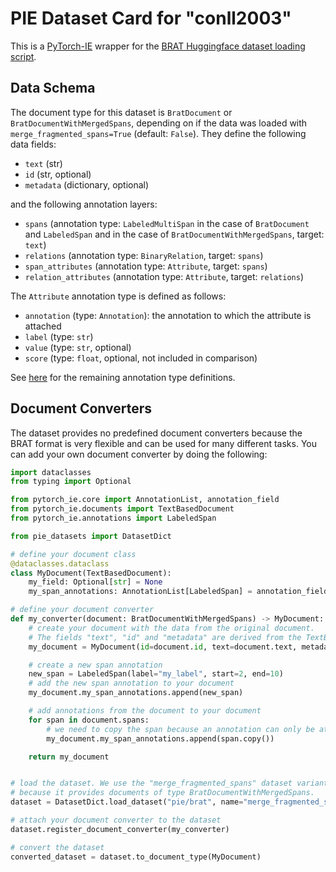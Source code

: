 # PIE Dataset Card for "conll2003"

This is a [PyTorch-IE](https://github.com/ChristophAlt/pytorch-ie) wrapper for the
[BRAT Huggingface dataset loading script](https://huggingface.co/datasets/DFKI-SLT/brat).

## Data Schema

The document type for this dataset is `BratDocument` or `BratDocumentWithMergedSpans`, depending on if the
data was loaded with `merge_fragmented_spans=True` (default: `False`). They define the following data fields:

- `text` (str)
- `id` (str, optional)
- `metadata` (dictionary, optional)

and the following annotation layers:

- `spans` (annotation type: `LabeledMultiSpan` in the case of `BratDocument` and `LabeledSpan` and in the case of `BratDocumentWithMergedSpans`, target: `text`)
- `relations` (annotation type: `BinaryRelation`, target: `spans`)
- `span_attributes` (annotation type: `Attribute`, target: `spans`)
- `relation_attributes` (annotation type: `Attribute`, target: `relations`)

The `Attribute` annotation type is defined as follows:

- `annotation` (type: `Annotation`): the annotation to which the attribute is attached
- `label` (type: `str`)
- `value` (type: `str`, optional)
- `score` (type: `float`, optional, not included in comparison)

See [here](https://github.com/ChristophAlt/pytorch-ie/blob/main/src/pytorch_ie/annotations.py) for the remaining annotation type definitions.

## Document Converters

The dataset provides no predefined document converters because the BRAT format is very flexible and can be used
for many different tasks. You can add your own document converter by doing the following:

```python
import dataclasses
from typing import Optional

from pytorch_ie.core import AnnotationList, annotation_field
from pytorch_ie.documents import TextBasedDocument
from pytorch_ie.annotations import LabeledSpan

from pie_datasets import DatasetDict

# define your document class
@dataclasses.dataclass
class MyDocument(TextBasedDocument):
    my_field: Optional[str] = None
    my_span_annotations: AnnotationList[LabeledSpan] = annotation_field(target="text")

# define your document converter
def my_converter(document: BratDocumentWithMergedSpans) -> MyDocument:
    # create your document with the data from the original document.
    # The fields "text", "id" and "metadata" are derived from the TextBasedDocument.
    my_document = MyDocument(id=document.id, text=document.text, metadata=document.metadata, my_field="my_value")

    # create a new span annotation
    new_span = LabeledSpan(label="my_label", start=2, end=10)
    # add the new span annotation to your document
    my_document.my_span_annotations.append(new_span)

    # add annotations from the document to your document
    for span in document.spans:
        # we need to copy the span because an annotation can only be attached to one document
        my_document.my_span_annotations.append(span.copy())

    return my_document


# load the dataset. We use the "merge_fragmented_spans" dataset variant here
# because it provides documents of type BratDocumentWithMergedSpans.
dataset = DatasetDict.load_dataset("pie/brat", name="merge_fragmented_spans", data_dir="path/to/brat/data")

# attach your document converter to the dataset
dataset.register_document_converter(my_converter)

# convert the dataset
converted_dataset = dataset.to_document_type(MyDocument)
```
